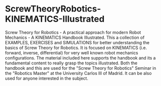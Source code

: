 # ScrewTheoryRobotics-KINEMATICS-Illustrated
Screw Theory for Robotics - A practical approach for modern Robot Mechanics - A KINEMATICS Handbook Illustrated.
This a collection of EXAMPLES, EXERCISES and SIMULATIONS for better understanding the basics of Screw Theory for Robotics. It is focused on KINEMATICS (i.e. forward, inverse, differential) for very well known robot mechanics configurations.
The material included here supports the handbook and its a fundamental content to really grasp the topics illustrated.
Both the handbook and this are used for the "Screw Theory for Robotics" Seminar in the "Robotics Master" at the University Carlos III of Madrid.
It can be also used for anyone interested in the subject.

